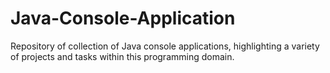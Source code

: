 # Java-Console-Application
Repository of collection of Java console applications, highlighting a variety of projects and tasks within this programming domain.
